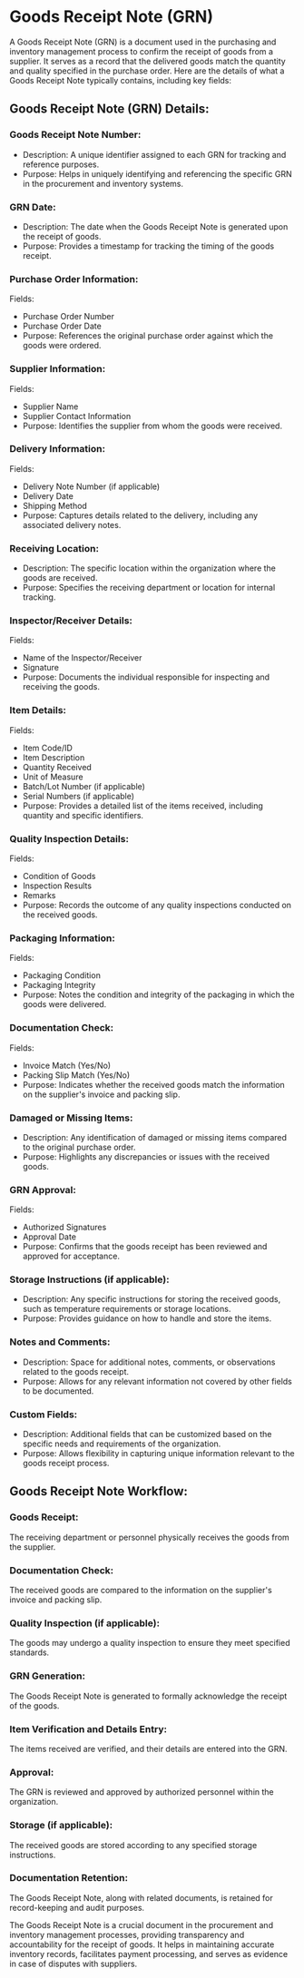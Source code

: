 # Goods Receipt Note (GRN)

A Goods Receipt Note (GRN) is a document used in the purchasing and inventory management process to confirm the receipt of goods from a supplier. It serves as a record that the delivered goods match the quantity and quality specified in the purchase order. Here are the details of what a Goods Receipt Note typically contains, including key fields:

## Goods Receipt Note (GRN) Details:

### Goods Receipt Note Number:

* Description: A unique identifier assigned to each GRN for tracking and reference purposes.
* Purpose: Helps in uniquely identifying and referencing the specific GRN in the procurement and inventory systems.

### GRN Date:

* Description: The date when the Goods Receipt Note is generated upon the receipt of goods.
* Purpose: Provides a timestamp for tracking the timing of the goods receipt.

### Purchase Order Information:

Fields:

* Purchase Order Number
* Purchase Order Date
* Purpose: References the original purchase order against which the goods were ordered.

### Supplier Information:

Fields:

* Supplier Name
* Supplier Contact Information
* Purpose: Identifies the supplier from whom the goods were received.

### Delivery Information:

Fields:

* Delivery Note Number (if applicable)
* Delivery Date
* Shipping Method
* Purpose: Captures details related to the delivery, including any associated delivery notes.

### Receiving Location:

* Description: The specific location within the organization where the goods are received.
* Purpose: Specifies the receiving department or location for internal tracking.

### Inspector/Receiver Details:

Fields:

* Name of the Inspector/Receiver
* Signature
* Purpose: Documents the individual responsible for inspecting and receiving the goods.

### Item Details:

Fields:

* Item Code/ID
* Item Description
* Quantity Received
* Unit of Measure
* Batch/Lot Number (if applicable)
* Serial Numbers (if applicable)
* Purpose: Provides a detailed list of the items received, including quantity and specific identifiers.

### Quality Inspection Details:

Fields:

* Condition of Goods
* Inspection Results
* Remarks
* Purpose: Records the outcome of any quality inspections conducted on the received goods.

### Packaging Information:

Fields:

* Packaging Condition
* Packaging Integrity
* Purpose: Notes the condition and integrity of the packaging in which the goods were delivered.

### Documentation Check:

Fields:

* Invoice Match (Yes/No)
* Packing Slip Match (Yes/No)
* Purpose: Indicates whether the received goods match the information on the supplier's invoice and packing slip.

### Damaged or Missing Items:

* Description: Any identification of damaged or missing items compared to the original purchase order.
* Purpose: Highlights any discrepancies or issues with the received goods.

### GRN Approval:

Fields:

* Authorized Signatures
* Approval Date
* Purpose: Confirms that the goods receipt has been reviewed and approved for acceptance.

### Storage Instructions (if applicable):

* Description: Any specific instructions for storing the received goods, such as temperature requirements or storage locations.
* Purpose: Provides guidance on how to handle and store the items.

### Notes and Comments:

* Description: Space for additional notes, comments, or observations related to the goods receipt.
* Purpose: Allows for any relevant information not covered by other fields to be documented.

### Custom Fields:

* Description: Additional fields that can be customized based on the specific needs and requirements of the organization.
* Purpose: Allows flexibility in capturing unique information relevant to the goods receipt process.

## Goods Receipt Note Workflow:

### Goods Receipt:

The receiving department or personnel physically receives the goods from the supplier.

### Documentation Check:

The received goods are compared to the information on the supplier's invoice and packing slip.

### Quality Inspection (if applicable):

The goods may undergo a quality inspection to ensure they meet specified standards.

### GRN Generation:

The Goods Receipt Note is generated to formally acknowledge the receipt of the goods.

### Item Verification and Details Entry:

The items received are verified, and their details are entered into the GRN.

### Approval:

The GRN is reviewed and approved by authorized personnel within the organization.

### Storage (if applicable):

The received goods are stored according to any specified storage instructions.

### Documentation Retention:

The Goods Receipt Note, along with related documents, is retained for record-keeping and audit purposes.

The Goods Receipt Note is a crucial document in the procurement and inventory management processes, providing transparency and accountability for the receipt of goods. It helps in maintaining accurate inventory records, facilitates payment processing, and serves as evidence in case of disputes with suppliers.